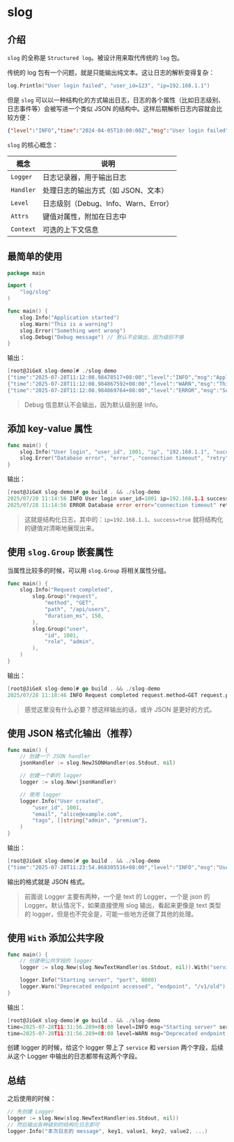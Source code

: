 # slog

## 介绍

`slog` 的全称是 `Structured log`。被设计用来取代传统的 `log` 包。

传统的 log 包有一个问题，就是只能输出纯文本。这让日志的解析变得复杂：

```go
log.Println("User login failed", "user_id=123", "ip=192.168.1.1")
```

但是 `slog` 可以以一种结构化的方式输出日志，日志的各个属性（比如日志级别、日志事件等）会被写进一个类似 JSON 的结构中。这样后期解析日志内容就会比较方便：

```json
{"level":"INFO","time":"2024-04-05T10:00:00Z","msg":"User login failed","user_id":123,"ip":"192.168.1.1"}
```

`slog` 的核心概念：

| 概念      | 说明                                 |
| --------- | ------------------------------------ |
| `Logger`  | 日志记录器，用于输出日志             |
| `Handler` | 处理日志的输出方式（如 JSON、文本）  |
| `Level`   | 日志级别（Debug、Info、Warn、Error） |
| `Attrs`   | 键值对属性，附加在日志中             |
| `Context` | 可选的上下文信息                     |

## 最简单的使用

```go
package main

import (
	"log/slog"
)

func main() {
	slog.Info("Application started")
	slog.Warn("This is a warning")
	slog.Error("Something went wrong")
	slog.Debug("Debug message") // 默认不会输出，因为级别不够
}
```

输出：

```go
[root@JiGeX slog-demo]# ./slog-demo 
{"time":"2025-07-28T11:12:08.98478517+08:00","level":"INFO","msg":"Application started"}
{"time":"2025-07-28T11:12:08.984867592+08:00","level":"WARN","msg":"This is a warning"}
{"time":"2025-07-28T11:12:08.984869764+08:00","level":"ERROR","msg":"Something went wrong"}
```

> Debug 信息默认不会输出，因为默认级别是 Info。

## 添加 key-value 属性

```go
func main() {
	slog.Info("User login", "user_id", 1001, "ip", "192.168.1.1", "success", true)
	slog.Error("Database error", "error", "connection timeout", "retry", 3)
}
```

输出：

```go
[root@JiGeX slog-demo]# go build . && ./slog-demo 
2025/07/28 11:14:56 INFO User login user_id=1001 ip=192.168.1.1 success=true
2025/07/28 11:14:56 ERROR Database error error="connection timeout" retry=3
```

> 这就是结构化日志，其中的：`ip=192.168.1.1`、`success=true` 就将结构化的键值对清晰地展现出来。

## 使用 `slog.Group` 嵌套属性

当属性比较多的时候，可以用 `slog.Group` 将相关属性分组。

```go
func main() {
	slog.Info("Request completed",
		slog.Group("request",
			"method", "GET",
			"path", "/api/users",
			"duration_ms", 150,
		),
		slog.Group("user",
			"id", 1001,
			"role", "admin",
		),
	)
}
```

输出：

```go
[root@JiGeX slog-demo]# go build . && ./slog-demo 
2025/07/28 11:18:46 INFO Request completed request.method=GET request.path=/api/users request.duration_ms=150 user.id=1001 user.role=admin
```

> 感觉这里没有什么必要？想这样输出的话，或许 JSON 是更好的方式。

## 使用 JSON 格式化输出（推荐）

```go
func main() {
	// 创建一个 JSON handler
	jsonHandler := slog.NewJSONHandler(os.Stdout, nil)

	// 创建一个新的 logger
	logger := slog.New(jsonHandler)

	// 使用 logger
	logger.Info("User created",
		"user_id", 1001,
		"email", "alice@example.com",
		"tags", []string{"admin", "premium"},
	)
}
```

输出：

```go
[root@JiGeX slog-demo]# go build . && ./slog-demo 
{"time":"2025-07-28T11:23:54.868305516+08:00","level":"INFO","msg":"User created","user_id":1001,"email":"alice@example.com","tags":["admin","premium"]}
```

输出的格式就是 JSON 格式。

> 前面说 Logger 主要有两种，一个是 text 的 Logger，一个是 json 的 Logger。默认情况下，如果直接使用 slog 输出，看起来更像是 text 类型的 logger，但是也不完全是，可能一些地方还做了其他的处理。

## 使用 `With` 添加公共字段

```go
func main() {
	// 创建带公共字段的 logger
	logger := slog.New(slog.NewTextHandler(os.Stdout, nil)).With("service", "auth", "version", "1.0.0")

	logger.Info("Starting server", "port", 8080)
	logger.Warn("Deprecated endpoint accessed", "endpoint", "/v1/old")
}
```

输出：

```go
[root@JiGeX slog-demo]# go build . && ./slog-demo 
time=2025-07-28T11:31:56.289+08:00 level=INFO msg="Starting server" service=auth version=1.0.0 port=8080
time=2025-07-28T11:31:56.289+08:00 level=WARN msg="Deprecated endpoint accessed" service=auth version=1.0.0 endpoint=/v1/old
```

创建 logger 的时候，给这个 logger 带上了 `service` 和 `version` 两个字段，后续从这个 Logger 中输出的日志都带有这两个字段。

## 总结

之后使用的时候：

```go
// 先创建 Logger
logger := slog.New(slog.NewTextHandler(os.Stdout, nil))
// 然后输出各种级别的结构化日志即可
logger.Info("本次日志的 message", key1, value1, key2, value2, ...)
```











